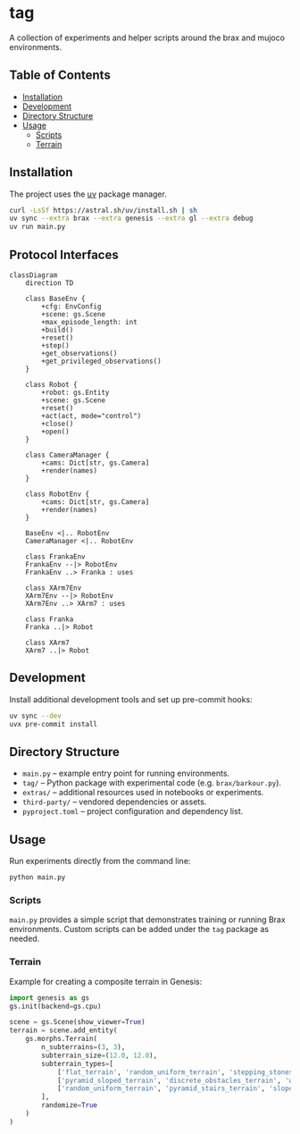 # tag

A collection of experiments and helper scripts around the brax and mujoco environments.

## Table of Contents
- [Installation](#installation)
- [Development](#development)
- [Directory Structure](#directory-structure)
- [Usage](#usage)
  - [Scripts](#scripts)
  - [Terrain](#terrain)

## Installation

The project uses the [uv](https://github.com/astral-sh/uv) package manager.

```bash
curl -LsSf https://astral.sh/uv/install.sh | sh
uv sync --extra brax --extra genesis --extra gl --extra debug
uv run main.py
```

## Protocol Interfaces

```mermaid
classDiagram
    direction TD

    class BaseEnv {
        +cfg: EnvConfig
        +scene: gs.Scene
        +max_episode_length: int
        +build()
        +reset()
        +step()
        +get_observations()
        +get_privileged_observations()
    }

    class Robot {
        +robot: gs.Entity
        +scene: gs.Scene
        +reset()
        +act(act, mode="control")
        +close()
        +open()
    }

    class CameraManager {
        +cams: Dict[str, gs.Camera]
        +render(names)
    }

    class RobotEnv {
        +cams: Dict[str, gs.Camera]
        +render(names)
    }

    BaseEnv <|.. RobotEnv
    CameraManager <|.. RobotEnv

    class FrankaEnv
    FrankaEnv --|> RobotEnv
    FrankaEnv ..> Franka : uses

    class XArm7Env
    XArm7Env --|> RobotEnv
    XArm7Env ..> XArm7 : uses

    class Franka
    Franka ..|> Robot

    class XArm7
    XArm7 ..|> Robot
```


## Development

Install additional development tools and set up pre-commit hooks:

```bash
uv sync --dev
uvx pre-commit install
```

## Directory Structure

- `main.py` – example entry point for running environments.
- `tag/` – Python package with experimental code (e.g. `brax/barkour.py`).
- `extras/` – additional resources used in notebooks or experiments.
- `third-party/` – vendored dependencies or assets.
- `pyproject.toml` – project configuration and dependency list.

## Usage

Run experiments directly from the command line:

```bash
python main.py
```

### Scripts

`main.py` provides a simple script that demonstrates training or running Brax environments. Custom scripts can be added under the `tag` package as needed.

### Terrain

Example for creating a composite terrain in Genesis:

```python
import genesis as gs
gs.init(backend=gs.cpu)

scene = gs.Scene(show_viewer=True)
terrain = scene.add_entity(
    gs.morphs.Terrain(
        n_subterrains=(3, 3),
        subterrain_size=(12.0, 12.0),
        subterrain_types=[
            ['flat_terrain', 'random_uniform_terrain', 'stepping_stones_terrain'],
            ['pyramid_sloped_terrain', 'discrete_obstacles_terrain', 'wave_terrain'],
            ['random_uniform_terrain', 'pyramid_stairs_terrain', 'sloped_terrain']
        ],
        randomize=True
    )
)
```
